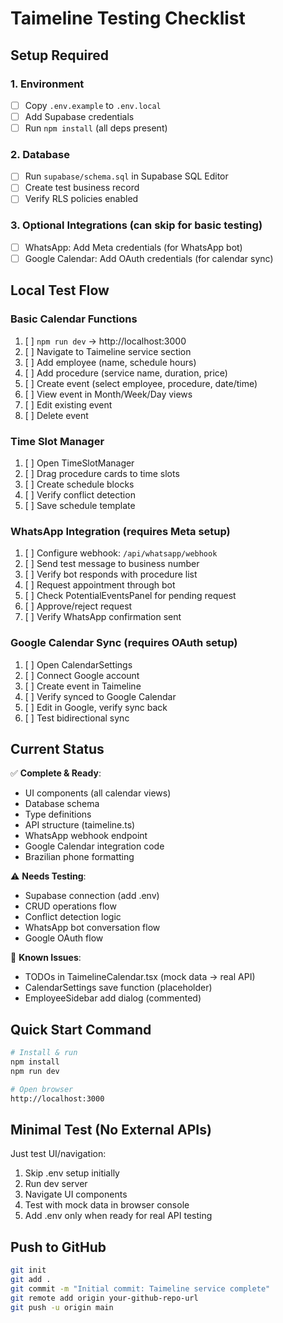 # Taimeline Testing Checklist

## Setup Required

### 1. Environment

- [ ] Copy `.env.example` to `.env.local`
- [ ] Add Supabase credentials
- [ ] Run `npm install` (all deps present)

### 2. Database

- [ ] Run `supabase/schema.sql` in Supabase SQL Editor
- [ ] Create test business record
- [ ] Verify RLS policies enabled

### 3. Optional Integrations (can skip for basic testing)

- [ ] WhatsApp: Add Meta credentials (for WhatsApp bot)
- [ ] Google Calendar: Add OAuth credentials (for calendar sync)

## Local Test Flow

### Basic Calendar Functions

1. [ ] `npm run dev` → http://localhost:3000
2. [ ] Navigate to Taimeline service section
3. [ ] Add employee (name, schedule hours)
4. [ ] Add procedure (service name, duration, price)
5. [ ] Create event (select employee, procedure, date/time)
6. [ ] View event in Month/Week/Day views
7. [ ] Edit existing event
8. [ ] Delete event

### Time Slot Manager

1. [ ] Open TimeSlotManager
2. [ ] Drag procedure cards to time slots
3. [ ] Create schedule blocks
4. [ ] Verify conflict detection
5. [ ] Save schedule template

### WhatsApp Integration (requires Meta setup)

1. [ ] Configure webhook: `/api/whatsapp/webhook`
2. [ ] Send test message to business number
3. [ ] Verify bot responds with procedure list
4. [ ] Request appointment through bot
5. [ ] Check PotentialEventsPanel for pending request
6. [ ] Approve/reject request
7. [ ] Verify WhatsApp confirmation sent

### Google Calendar Sync (requires OAuth setup)

1. [ ] Open CalendarSettings
2. [ ] Connect Google account
3. [ ] Create event in Taimeline
4. [ ] Verify synced to Google Calendar
5. [ ] Edit in Google, verify sync back
6. [ ] Test bidirectional sync

## Current Status

✅ **Complete & Ready**:

- UI components (all calendar views)
- Database schema
- Type definitions
- API structure (taimeline.ts)
- WhatsApp webhook endpoint
- Google Calendar integration code
- Brazilian phone formatting

⚠️ **Needs Testing**:

- Supabase connection (add .env)
- CRUD operations flow
- Conflict detection logic
- WhatsApp bot conversation flow
- Google OAuth flow

🔧 **Known Issues**:

- TODOs in TaimelineCalendar.tsx (mock data → real API)
- CalendarSettings save function (placeholder)
- EmployeeSidebar add dialog (commented)

## Quick Start Command

```bash
# Install & run
npm install
npm run dev

# Open browser
http://localhost:3000
```

## Minimal Test (No External APIs)

Just test UI/navigation:

1. Skip .env setup initially
2. Run dev server
3. Navigate UI components
4. Test with mock data in browser console
5. Add .env only when ready for real API testing

## Push to GitHub

```bash
git init
git add .
git commit -m "Initial commit: Taimeline service complete"
git remote add origin your-github-repo-url
git push -u origin main
```
